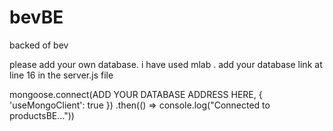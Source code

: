 # bevBE
backed of bev

please add your own database.
i have used mlab .
add your database link at line 16 in the server.js file


mongoose.connect(ADD YOUR DATABASE ADDRESS HERE, { 'useMongoClient': true })
    .then(() => console.log("Connected to productsBE..."))
